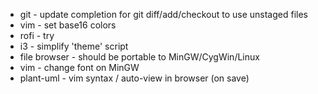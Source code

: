 * git - update completion for git diff/add/checkout to use unstaged files
* vim - set base16 colors
* rofi - try
* i3 - simplify 'theme' script
* file browser - should be portable to MinGW/CygWin/Linux
* vim - change font on MinGW
* plant-uml - vim syntax / auto-view in browser (on save)
